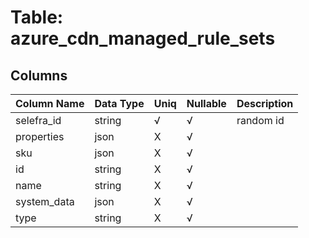 # Table: azure_cdn_managed_rule_sets

## Columns 

|  Column Name   |  Data Type  | Uniq | Nullable | Description | 
|  ----  | ----  | ----  | ----  | ---- | 
| selefra_id | string | √ | √ | random id | 
| properties | json | X | √ |  | 
| sku | json | X | √ |  | 
| id | string | X | √ |  | 
| name | string | X | √ |  | 
| system_data | json | X | √ |  | 
| type | string | X | √ |  | 


